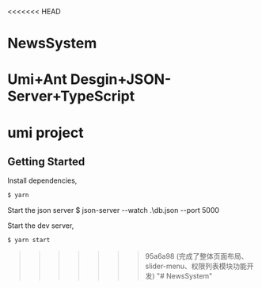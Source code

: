 <<<<<<< HEAD
# NewsSystem
Umi+Ant Desgin+JSON-Server+TypeScript
=======
# umi project

## Getting Started

Install dependencies,

```bash
$ yarn
```
Start the json server
$ json-server --watch .\db.json --port 5000

Start the dev server,

```bash
$ yarn start
```
>>>>>>> 95a6a98 (完成了整体页面布局、slider-menu、权限列表模块功能开发)
"# NewsSystem" 
